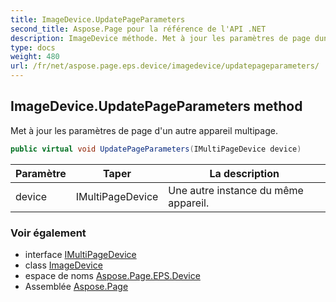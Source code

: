 ```yaml
---
title: ImageDevice.UpdatePageParameters
second_title: Aspose.Page pour la référence de l'API .NET
description: ImageDevice méthode. Met à jour les paramètres de page dun autre appareil multipage.
type: docs
weight: 480
url: /fr/net/aspose.page.eps.device/imagedevice/updatepageparameters/
---
```

## ImageDevice.UpdatePageParameters method

Met à jour les paramètres de page d'un autre appareil multipage.

```csharp
public virtual void UpdatePageParameters(IMultiPageDevice device)
```

| Paramètre | Taper | La description |
| --- | --- | --- |
| device | IMultiPageDevice | Une autre instance du même appareil. |

### Voir également

* interface [IMultiPageDevice](../../../aspose.page/imultipagedevice/)
* class [ImageDevice](../)
* espace de noms [Aspose.Page.EPS.Device](../../imagedevice/)
* Assemblée [Aspose.Page](../../../)


